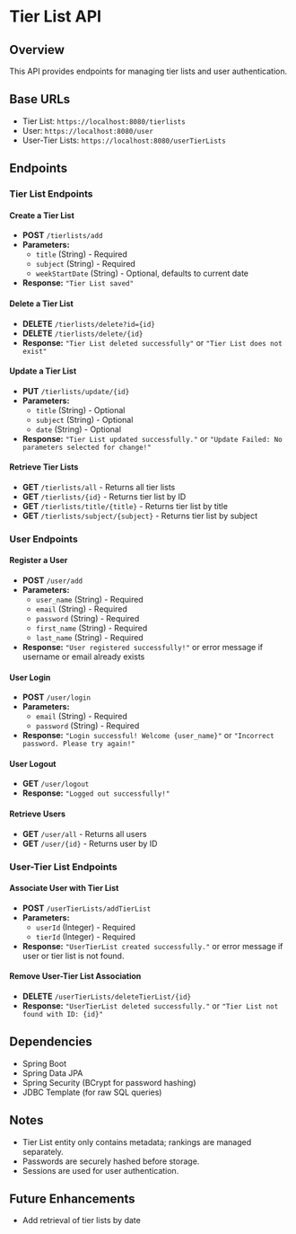 # Tier List API

## Overview
This API provides endpoints for managing tier lists and user authentication.

## Base URLs
- Tier List: `https://localhost:8080/tierlists`
- User: `https://localhost:8080/user`
- User-Tier Lists: `https://localhost:8080/userTierLists`

## Endpoints

### Tier List Endpoints
#### Create a Tier List
- **POST** `/tierlists/add`
- **Parameters:**
  - `title` (String) - Required
  - `subject` (String) - Required
  - `weekStartDate` (String) - Optional, defaults to current date
- **Response:** `"Tier List saved"`

#### Delete a Tier List
- **DELETE** `/tierlists/delete?id={id}`
- **DELETE** `/tierlists/delete/{id}`
- **Response:** `"Tier List deleted successfully"` or `"Tier List does not exist"`

#### Update a Tier List
- **PUT** `/tierlists/update/{id}`
- **Parameters:**
  - `title` (String) - Optional
  - `subject` (String) - Optional
  - `date` (String) - Optional
- **Response:** `"Tier List updated successfully."` or `"Update Failed: No parameters selected for change!"`

#### Retrieve Tier Lists
- **GET** `/tierlists/all` - Returns all tier lists
- **GET** `/tierlists/{id}` - Returns tier list by ID
- **GET** `/tierlists/title/{title}` - Returns tier list by title
- **GET** `/tierlists/subject/{subject}` - Returns tier list by subject

### User Endpoints
#### Register a User
- **POST** `/user/add`
- **Parameters:**
  - `user_name` (String) - Required
  - `email` (String) - Required
  - `password` (String) - Required
  - `first_name` (String) - Required
  - `last_name` (String) - Required
- **Response:** `"User registered successfully!"` or error message if username or email already exists

#### User Login
- **POST** `/user/login`
- **Parameters:**
  - `email` (String) - Required
  - `password` (String) - Required
- **Response:** `"Login successful! Welcome {user_name}"` or `"Incorrect password. Please try again!"`

#### User Logout
- **GET** `/user/logout`
- **Response:** `"Logged out successfully!"`

#### Retrieve Users
- **GET** `/user/all` - Returns all users
- **GET** `/user/{id}` - Returns user by ID

### User-Tier List Endpoints
#### Associate User with Tier List
- **POST** `/userTierLists/addTierList`
- **Parameters:**
  - `userId` (Integer) - Required
  - `tierId` (Integer) - Required
- **Response:** `"UserTierList created successfully."` or error message if user or tier list is not found.

#### Remove User-Tier List Association
- **DELETE** `/userTierLists/deleteTierList/{id}`
- **Response:** `"UserTierList deleted successfully."` or `"Tier List not found with ID: {id}"`

## Dependencies
- Spring Boot
- Spring Data JPA
- Spring Security (BCrypt for password hashing)
- JDBC Template (for raw SQL queries)

## Notes
- Tier List entity only contains metadata; rankings are managed separately.
- Passwords are securely hashed before storage.
- Sessions are used for user authentication.

## Future Enhancements
- Add retrieval of tier lists by date
  

